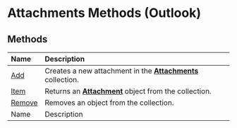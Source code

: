 
# Attachments Methods (Outlook)

## Methods



|**Name**|**Description**|
|:-----|:-----|
| [Add](e11980fd-e1fc-a0c3-cdd0-0e598988d3c2.md)|Creates a new attachment in the  **[Attachments](4cc96a5f-a822-8ad5-6f61-e996bee8ba22.md)** collection.|
| [Item](2843bef3-2ace-1cc0-1f15-c3fb776c3bf9.md)|Returns an  **[Attachment](3e11582b-ac90-0948-bc37-506570bb287b.md)** object from the collection.|
| [Remove](be49c973-b64e-84d9-1bf6-73b27a7e84f0.md)|Removes an object from the collection.|
|Name|Description|
